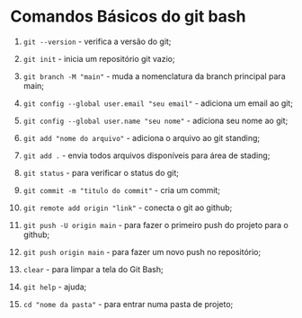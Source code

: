 # Comandos Básicos do git bash

1. `git --version` - verifica a versão do git;

2. `git init` - inicia um repositório git vazio;

3. `git branch -M "main"` - muda a nomenclatura da branch principal para main;

4. `git config --global user.email "seu email"` - adiciona um email ao git;

5. `git config --global user.name "seu nome"` - adiciona seu nome ao git;

6. `git add "nome do arquivo"` - adiciona o arquivo ao git standing;

7. `git add .` - envia todos arquivos disponíveis para área de stading;

8. `git status` - para verificar o status do git;

9. `git commit -m "titulo do commit"` - cria um commit;

10. `git remote add origin "link"` - conecta o git ao github;

11. `git push -U origin main` - para fazer o primeiro push do projeto para o github;

12. `git push origin main` - para fazer um novo push no repositório;

13. `clear` - para limpar a tela do Git Bash;

14. `git help` - ajuda;

15. `cd "nome da pasta"` - para entrar numa pasta de projeto;

